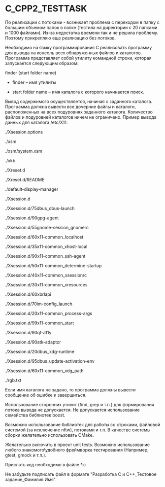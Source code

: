 # C_CPP2_TESTTASK


По реализации с потоками - возникает проблема с переходом в папку с большим объемом 
папок в папке (тестила на директории с 20 папками и 1000 файлами). Из-за недостатка времени так и не решила проблему.
Поэтому прикрепляю еще реализацию без потоков. 








Необходимо на языку программирования C реализовать программу для вывода на консоль всех обнаруженных файлов и каталогов. Программа представляет собой утилиту командной строки, которая запускается следующим образом:

finder  (start folder name)

- finder – имя утилиты

- start folder name – имя каталога с которого начинается поиск.

Вывод содержимого осуществляется, начиная с заданного каталога. Программа должна вывести все дочерние файлы и каталоги, расположенных на всех подуровнях заданного каталога. Количество файлов и подуровней каталогов ничем не ограничено. Пример вывода данных для каталога /etc/X11.

./Xsession.options

./xsm

./xsm/system.xsm

./xkb

./Xreset.d

./Xreset.d/README

./default-display-manager

./Xsession.d

./Xsession.d/75dbus_dbus-launch

./Xsession.d/90gpg-agent

./Xsession.d/55gnome-session_gnomerc

./Xsession.d/60x11-common_localhost

./Xsession.d/35x11-common_xhost-local

./Xsession.d/90x11-common_ssh-agent

./Xsession.d/50x11-common_determine-startup

./Xsession.d/40x11-common_xsessionrc

./Xsession.d/30x11-common_xresources

./Xsession.d/60xbrlapi

./Xsession.d/70im-config_launch

./Xsession.d/20x11-common_process-args

./Xsession.d/99x11-common_start

./Xsession.d/90qt-a11y

./Xsession.d/90atk-adaptor

./Xsession.d/20dbus_xdg-runtime

./Xsession.d/95dbus_update-activation-env

./Xsession.d/60x11-common_xdg_path

./rgb.txt

 

Если имя каталога не задано, то программа должны вывести сообщение об ошибке и завершиться.

Использование сторонних утилит (find, grep и т.п.)  для формирования потока вывода не допускается. Не допускается использование семейства библиотек boost.

Возможно использование библиотек для работы со строками, файловой системой (за исключение nftw), потоками и т.п. В качестве системы сборки желательно использовать CMake.

Желательно включить в проект unit tests. Возможно использование любого знакомого\удобного фреймворка тестирования (Например, gtest, gmock и т.п.).

Прислать код необходимо в файле *.с

Не забудьте подписать файл в формате "Разработка C и C++_Тестовое задание_Фамилия Имя".

